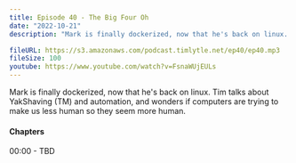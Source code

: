 ```yaml
---
title: Episode 40 - The Big Four Oh
date: "2022-10-21"
description: "Mark is finally dockerized, now that he's back on linux. Tim talks about YakShaving (TM) and automation, and wonders if computers are trying to make us less human so they seem more human."

fileURL: https://s3.amazonaws.com/podcast.timlytle.net/ep40/ep40.mp3
fileSize: 100
youtube: https://www.youtube.com/watch?v=FsnaWUjEULs
---
```


Mark is finally dockerized, now that he's back on linux. Tim talks about YakShaving (TM) and automation, and wonders if computers are trying to make us less human so they seem more human.

#### Chapters

00:00 - TBD  
